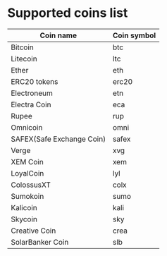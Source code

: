 # Supported coins list

Coin name | Coin symbol
--------- | -----------
Bitcoin | btc
Litecoin | ltc
Ether | eth
ERC20 tokens | erc20
Electroneum | etn
Electra Coin | eca
Rupee | rup
Omnicoin | omni
SAFEX(Safe Exchange Coin) | safex
Verge | xvg
XEM Coin | xem
LoyalCoin | lyl
ColossusXT | colx
Sumokoin | sumo
Kalicoin | kali
Skycoin | sky
Creative Coin | crea
SolarBanker Coin | slb